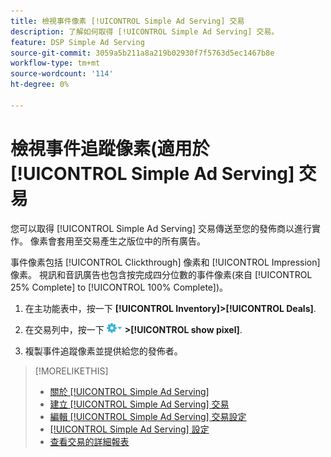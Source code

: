 ```yaml
---
title: 檢視事件像素 [!UICONTROL Simple Ad Serving] 交易
description: 了解如何取得 [!UICONTROL Simple Ad Serving] 交易。
feature: DSP Simple Ad Serving
source-git-commit: 3059a5b211a8a219b02930f7f5763d5ec1467b8e
workflow-type: tm+mt
source-wordcount: '114'
ht-degree: 0%

---
```


# 檢視事件追蹤像素(適用於 [!UICONTROL Simple Ad Serving] 交易

您可以取得 [!UICONTROL Simple Ad Serving] 交易傳送至您的發佈商以進行實作。 像素會套用至交易產生之版位中的所有廣告。

事件像素包括 [!UICONTROL Clickthrough] 像素和 [!UICONTROL Impression] 像素。 視訊和音訊廣告也包含按完成四分位數的事件像素(來自 [!UICONTROL 25% Complete] to [!UICONTROL 100% Complete])。

1. 在主功能表中，按一下 **[!UICONTROL Inventory]>[!UICONTROL Deals]**.

1. 在交易列中，按一下 ![選項功能表](/help/dsp/assets/options-menu.png) **>[!UICONTROL show pixel]**.

1. 複製事件追蹤像素並提供給您的發佈者。

>[!MORELIKETHIS]
>
>* [關於 [!UICONTROL Simple Ad Serving]](simple-deal-about.md)
>* [建立 [!UICONTROL Simple Ad Serving] 交易](simple-deal-create.md)
>* [編輯 [!UICONTROL Simple Ad Serving] 交易設定](simple-deal-edit.md)
>* [[!UICONTROL Simple Ad Serving] 設定](simple-deal-settings.md)
>* [查看交易的詳細報表](/help/dsp/inventory/deal-view-report.md)

